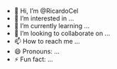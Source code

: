 - 👋 Hi, I’m @RicardoCel
- 👀 I’m interested in ...
- 🌱 I’m currently learning ...
- 💞️ I’m looking to collaborate on ...
- 📫 How to reach me ...
- 😄 Pronouns: ...
- ⚡ Fun fact: ...

<!---
RicardoCel/RicardoCel is a ✨ special ✨ repository because its `README.md` (this file) appears on your GitHub profile.
You can click the Preview link to take a look at your changes.
--->
